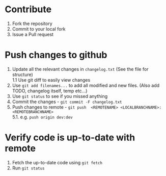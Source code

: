 # Contribute
  1. Fork the repository
  2. Commit to your local fork
  3. Issue a Pull request

# Push changes to github
  1. Update all the relevant changes in `changelog.txt` (See the file for structure)  
    1.1 Use git diff to easily view changes
  2. Use `git add filenames...` to add all modified and new files. (Also add TODO, changelog itself, temp etc...)
  3. Use `git status` to see if you missed anything
  4. Commit the changes - `git commit -F changelog.txt`
  5. Push changes to remote - `git push  <REMOTENAME> <LOCALBRANCHNAME>:<REMOTEBRANCHNAME>`  
    5.1. e.g. `push origin dev:dev`

# Verify code is up-to-date with remote
  1. Fetch the up-to-date code using `git fetch`
  2. Run `git status`
